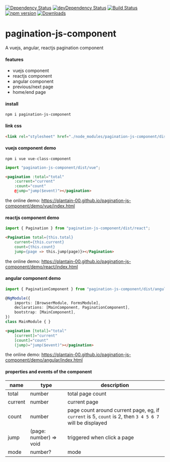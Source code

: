 [![Dependency Status](https://david-dm.org/plantain-00/pagination-js-component.svg)](https://david-dm.org/plantain-00/pagination-js-component)
[![devDependency Status](https://david-dm.org/plantain-00/pagination-js-component/dev-status.svg)](https://david-dm.org/plantain-00/pagination-js-component#info=devDependencies)
[![Build Status](https://travis-ci.org/plantain-00/pagination-js-component.svg?branch=master)](https://travis-ci.org/plantain-00/pagination-js-component)
[![npm version](https://badge.fury.io/js/pagination-js-component.svg)](https://badge.fury.io/js/pagination-js-component)
[![Downloads](https://img.shields.io/npm/dm/pagination-js-component.svg)](https://www.npmjs.com/package/pagination-js-component)

# pagination-js-component

A vuejs, angular, reactjs pagination component

#### features

+ vuejs component
+ reactjs component
+ angular component
+ previous/next page
+ home/end page

#### install

`npm i pagination-js-component`

#### link css

```html
<link rel="stylesheet" href="./node_modules/pagination-js-component/dist/pagination.min.css" />
```

#### vuejs component demo

`npm i vue vue-class-component`

```ts
import "pagination-js-component/dist/vue";
```

```html
<pagination :total="total"
    :current="current"
    :count="count"
    @jump="jump($event)"></pagination>
```

the online demo: https://plantain-00.github.io/pagination-js-component/demo/vue/index.html

#### reactjs component demo

```ts
import { Pagination } from "pagination-js-component/dist/react";
```

```html
<Pagination total={this.total}
    current={this.current}
    count={this.count}
    jump={page => this.jump(page)}></Pagination>
```

the online demo: https://plantain-00.github.io/pagination-js-component/demo/react/index.html

#### angular component demo

```ts
import { PaginationComponent } from "pagination-js-component/dist/angular";

@NgModule({
    imports: [BrowserModule, FormsModule],
    declarations: [MainComponent, PaginationComponent],
    bootstrap: [MainComponent],
})
class MainModule { }
```

```html
<pagination [total]="total"
    [current]="current"
    [count]="count"
    (jump)="jump($event)"></pagination>
```

the online demo: https://plantain-00.github.io/pagination-js-component/demo/angular/index.html

#### properties and events of the component

name | type | description
--- | --- | ---
total | number | total page count
current | number | current page
count | number | page count around current page, eg, if `current` is 5, `count` is 2, then `3 4 5 6 7` will be displayed
jump | (page: number) => void | triggered when click a page
mode | number? | mode
